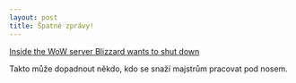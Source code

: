 ```yaml
---
layout: post
title: Špatné zprávy!
---
```


<a class="embedly-card" href="http://www.pcgamer.com/inside-the-server-blizzard-wants-to-shut-down/">Inside the WoW server Blizzard wants to shut down</a>
<script async src="//cdn.embedly.com/widgets/platform.js" charset="UTF-8"></script>

Takto může dopadnout někdo, kdo se snaží majstrům pracovat pod nosem.
